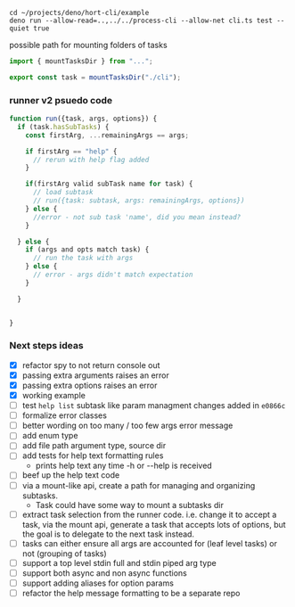 ```
cd ~/projects/deno/hort-cli/example
deno run --allow-read=..,../../process-cli --allow-net cli.ts test --quiet true
```

possible path for mounting folders of tasks

```ts
import { mountTasksDir } from "...";

export const task = mountTasksDir("./cli");
```

### runner v2 psuedo code

```ts
function run({task, args, options}) {
  if (task.hasSubTasks) {
    const firstArg, ...remainingArgs == args;

    if firstArg == "help" {
      // rerun with help flag added
    }

    if(firstArg valid subTask name for task) {
      // load subtask
      // run({task: subtask, args: remainingArgs, options})
    } else {
      //error - not sub task 'name', did you mean instead?
    }

  } else {
    if (args and opts match task) {
      // run the task with args
    } else {
      // error - args didn't match expectation
    }

  }


}
```

### Next steps ideas

- [x] refactor spy to not return console out
- [x] passing extra arguments raises an error
- [x] passing extra options raises an error
- [x] working example
- [ ] test `help list` subtask like param managment changes added in `e0866c`
- [ ] formalize error classes
- [ ] better wording on too many / too few args error message
- [ ] add enum type
- [ ] add file path argument type, source dir
- [ ] add tests for help text formatting rules
  - prints help text any time -h or --help is received
- [ ] beef up the help text code
- [ ] via a mount-like api, create a path for managing and organizing subtasks.
  - Task could have some way to mount a subtasks dir
- [ ] extract task selection from the runner code. i.e. change it to accept a
      task, via the mount api, generate a task that accepts lots of options, but
      the goal is to delegate to the next task instead.
- [ ] tasks can either ensure all args are accounted for (leaf level tasks) or
      not (grouping of tasks)
- [ ] support a top level stdin full and stdin piped arg type
- [ ] support both async and non async functions
- [ ] support adding aliases for option params
- [ ] refactor the help message formatting to be a separate repo

